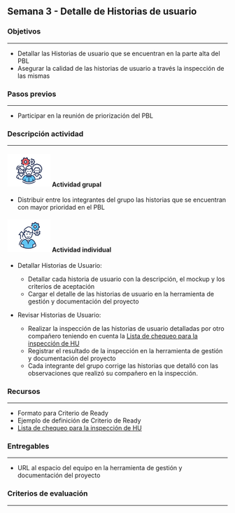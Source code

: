 
## Semana 3 - Detalle de Historias de usuario

### Objetivos

---
* Detallar las Historias de usuario que se encuentran en la parte alta del PBL 
* Asegurar la calidad de las historias de usuario a través la inspección de las mismas

### Pasos previos

---
* Participar en la reunión de priorización del PBL

### Descripción actividad

---

#### ![](./../../assets/images/grupo.png) Actividad grupal

* Distribuir entre los integrantes del grupo las historias que se encuentran con mayor prioridad en el PBL


#### ![](./../../assets/images/individuo.png) Actividad individual

* Detallar Historias de Usuario:
  * Detallar cada historia de usuario con la descripción, el mockup y los criterios de aceptación
  * Cargar el detalle de las historias de usuario en la herramienta de gestión y documentación del proyecto

* Revisar Historias de Usuario:
  * Realizar la inspección de las historias de usuario detalladas por otro compañero teniendo en cuenta la [Lista de chequeo para la inspección de HU](https://ticsw.github.io/mt1_practicas_guias_proyecto/semanas/semana3/MT1PEA-GuiaInspeccionHU.pdf)
  * Registrar el resultado de la inspección en la herramienta de gestión y documentación del proyecto
  * Cada integrante del grupo corrige las historias que detalló con las observaciones que realizó su compañero en la inspección.


### Recursos 

---
* Formato para Criterio de Ready 
* Ejemplo de definición de Criterio de Ready
* [Lista de chequeo para la inspección de HU](https://ticsw.github.io/mt1_practicas_guias_proyecto/semanas/semana3/MT1PEA-GuiaInspeccionHU.pdf)

### Entregables

---
* URL al espacio del equipo en la herramienta de gestión y documentación del proyecto

### Criterios de evaluación

---

 

